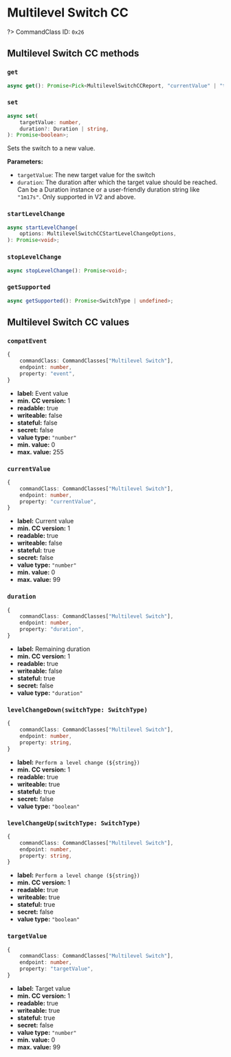 # Multilevel Switch CC

?> CommandClass ID: `0x26`

## Multilevel Switch CC methods

### `get`

```ts
async get(): Promise<Pick<MultilevelSwitchCCReport, "currentValue" | "targetValue" | "duration"> | undefined>;
```

### `set`

```ts
async set(
	targetValue: number,
	duration?: Duration | string,
): Promise<boolean>;
```

Sets the switch to a new value.

**Parameters:**

-   `targetValue`: The new target value for the switch
-   `duration`: The duration after which the target value should be reached. Can be a Duration instance or a user-friendly duration string like `"1m17s"`. Only supported in V2 and above.

### `startLevelChange`

```ts
async startLevelChange(
	options: MultilevelSwitchCCStartLevelChangeOptions,
): Promise<void>;
```

### `stopLevelChange`

```ts
async stopLevelChange(): Promise<void>;
```

### `getSupported`

```ts
async getSupported(): Promise<SwitchType | undefined>;
```

## Multilevel Switch CC values

### `compatEvent`

```ts
{
	commandClass: CommandClasses["Multilevel Switch"],
	endpoint: number,
	property: "event",
}
```

-   **label:** Event value
-   **min. CC version:** 1
-   **readable:** true
-   **writeable:** false
-   **stateful:** false
-   **secret:** false
-   **value type:** `"number"`
-   **min. value:** 0
-   **max. value:** 255

### `currentValue`

```ts
{
	commandClass: CommandClasses["Multilevel Switch"],
	endpoint: number,
	property: "currentValue",
}
```

-   **label:** Current value
-   **min. CC version:** 1
-   **readable:** true
-   **writeable:** false
-   **stateful:** true
-   **secret:** false
-   **value type:** `"number"`
-   **min. value:** 0
-   **max. value:** 99

### `duration`

```ts
{
	commandClass: CommandClasses["Multilevel Switch"],
	endpoint: number,
	property: "duration",
}
```

-   **label:** Remaining duration
-   **min. CC version:** 1
-   **readable:** true
-   **writeable:** false
-   **stateful:** true
-   **secret:** false
-   **value type:** `"duration"`

### `levelChangeDown(switchType: SwitchType)`

```ts
{
	commandClass: CommandClasses["Multilevel Switch"],
	endpoint: number,
	property: string,
}
```

-   **label:** `Perform a level change (${string})`
-   **min. CC version:** 1
-   **readable:** true
-   **writeable:** true
-   **stateful:** true
-   **secret:** false
-   **value type:** `"boolean"`

### `levelChangeUp(switchType: SwitchType)`

```ts
{
	commandClass: CommandClasses["Multilevel Switch"],
	endpoint: number,
	property: string,
}
```

-   **label:** `Perform a level change (${string})`
-   **min. CC version:** 1
-   **readable:** true
-   **writeable:** true
-   **stateful:** true
-   **secret:** false
-   **value type:** `"boolean"`

### `targetValue`

```ts
{
	commandClass: CommandClasses["Multilevel Switch"],
	endpoint: number,
	property: "targetValue",
}
```

-   **label:** Target value
-   **min. CC version:** 1
-   **readable:** true
-   **writeable:** true
-   **stateful:** true
-   **secret:** false
-   **value type:** `"number"`
-   **min. value:** 0
-   **max. value:** 99
